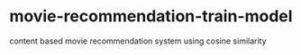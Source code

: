 # movie-recommendation-train-model
content based movie recommendation system using cosine similarity
